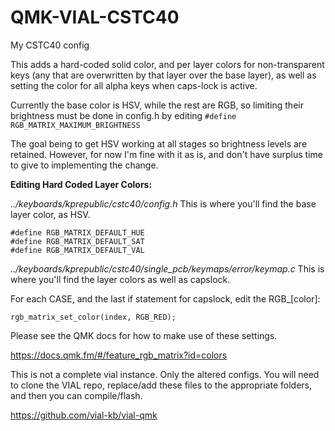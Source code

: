 
# QMK-VIAL-CSTC40
My CSTC40 config

This adds a hard-coded solid color, and per layer colors for non-transparent keys (any that are overwritten by that layer over the base layer), as well as setting the color for all alpha keys when caps-lock is active.

Currently the base color is HSV, while the rest are RGB, so limiting their brightness must be done in config.h by editing `#define RGB_MATRIX_MAXIMUM_BRIGHTNESS`

The goal being to get HSV working at all stages so brightness levels are retained.  However, for now I'm fine with it as is, and don't have surplus time to give to implementing the change.

**Editing Hard Coded Layer Colors:**

*../keyboards/kprepublic/cstc40/config.h*
This is where you'll find the base layer color, as HSV.

    #define RGB_MATRIX_DEFAULT_HUE
    #define RGB_MATRIX_DEFAULT_SAT
    #define RGB_MATRIX_DEFAULT_VAL



*../keyboards/kprepublic/cstc40/single_pcb/keymaps/error/keymap.c*
This is where you'll find the layer colors as well as capslock.

For each CASE, and the last if statement for capslock, edit the RGB_[color]:

    rgb_matrix_set_color(index, RGB_RED);
            
Please see the QMK docs for how to make use of these settings.

https://docs.qmk.fm/#/feature_rgb_matrix?id=colors


This is not a complete vial instance.  Only the altered configs.
You will need to clone the VIAL repo, replace/add these files to the appropriate folders, and then you can compile/flash.

https://github.com/vial-kb/vial-qmk
